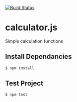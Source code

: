 [![Build Status](https://www.travis-ci.org/steven2Gamu/calculator.js.svg?branch=master)](https://www.travis-ci.org/steven2Gamu/calculator.js)

# calculator.js

Simple calculation functions


## Install Dependancies

```bash
$ npm install
```

## Test Project

```bash
$ npm test
```

